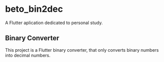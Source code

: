 # beto_bin2dec

A Flutter aplication dedicated to personal study.

## Binary Converter

This project is a Flutter binary converter, that only converts binary numbers into decimal numbers.
